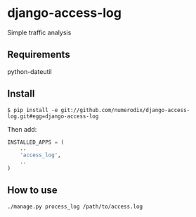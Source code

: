 django-access-log
=============

Simple traffic analysis

Requirements
------------

python-dateutil

Install
-------

    $ pip install -e git://github.com/numerodix/django-access-log.git#egg=django-access-log

Then add:

```python
INSTALLED_APPS = (
    ..
    'access_log',
    ..
)
```

How to use
----------

```
./manage.py process_log /path/to/access.log
```
